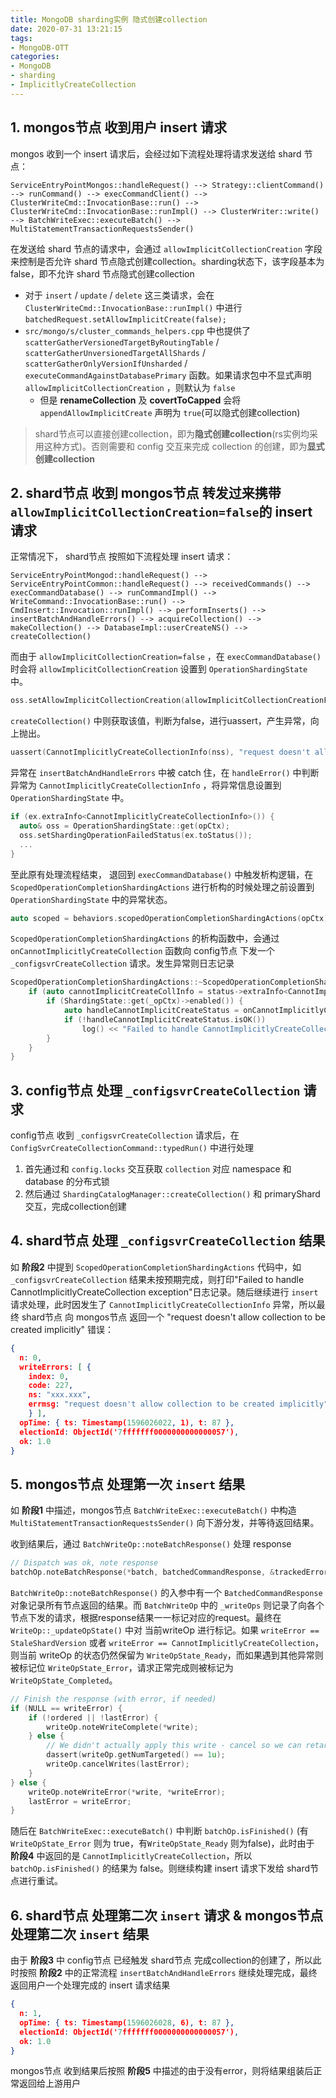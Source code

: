 ```yaml
---
title: MongoDB sharding实例 隐式创建collection
date: 2020-07-31 13:21:15
tags:
- MongoDB-OTT
categories:
- MongoDB
- sharding
- ImplicitlyCreateCollection
---
```


## 1. mongos节点 收到用户 insert 请求

mongos 收到一个 insert 请求后，会经过如下流程处理将请求发送给 shard 节点：

```
ServiceEntryPointMongos::handleRequest() --> Strategy::clientCommand() --> runCommand() --> execCommandClient() --> ClusterWriteCmd::InvocationBase::run() --> ClusterWriteCmd::InvocationBase::runImpl() --> ClusterWriter::write() --> BatchWriteExec::executeBatch() --> MultiStatementTransactionRequestsSender()
```

在发送给 shard 节点的请求中，会通过 `allowImplicitCollectionCreation` 字段来控制是否允许 shard 节点隐式创建collection。sharding状态下，该字段基本为 false，即不允许 shard 节点隐式创建collection

* 对于 `insert` / `update` / `delete` 这三类请求，会在 `ClusterWriteCmd::InvocationBase::runImpl()` 中进行 `batchedRequest.setAllowImplicitCreate(false);` 
* `src/mongo/s/cluster_commands_helpers.cpp` 中也提供了 `scatterGatherVersionedTargetByRoutingTable` / `scatterGatherUnversionedTargetAllShards` / `scatterGatherOnlyVersionIfUnsharded` / `executeCommandAgainstDatabasePrimary` 函数。如果请求包中不显式声明 `allowImplicitCollectionCreation` ，则默认为 `false` 
  * 但是 **renameCollection** 及 **covertToCapped** 会将 `appendAllowImplicitCreate` 声明为 `true`(可以隐式创建collection)

> shard节点可以直接创建collection，即为**隐式创建collection**(rs实例均采用这种方式)。否则需要和 config 交互来完成 collection 的创建，即为**显式创建collection**



## 2. shard节点 收到 mongos节点 转发过来携带 `allowImplicitCollectionCreation=false`的 insert 请求

正常情况下， shard节点 按照如下流程处理 insert 请求：

```
ServiceEntryPointMongod::handleRequest() --> ServiceEntryPointCommon::handleRequest() --> receivedCommands() --> execCommandDatabase() --> runCommandImpl() --> WriteCommand::InvocationBase::run() --> CmdInsert::Invocation::runImpl() --> performInserts() --> insertBatchAndHandleErrors() --> acquireCollection() --> makeCollection() --> DatabaseImpl::userCreateNS() --> createCollection()
```



而由于 `allowImplicitCollectionCreation=false` ，在 `execCommandDatabase()` 时会将 `allowImplicitCollectionCreation` 设置到 `OperationShardingState` 中。

```c++
oss.setAllowImplicitCollectionCreation(allowImplicitCollectionCreationField);
```



`createCollection()` 中则获取该值，判断为false，进行uassert，产生异常，向上抛出。

```c++
uassert(CannotImplicitlyCreateCollectionInfo(nss), "request doesn't allow collection to be created implicitly", OperationShardingState::get(opCtx).allowImplicitCollectionCreation());
```



异常在 `insertBatchAndHandleErrors` 中被 catch 住，在 `handleError()` 中判断异常为 `CannotImplicitlyCreateCollectionInfo` ，将异常信息设置到 `OperationShardingState` 中。

```c++
if (ex.extraInfo<CannotImplicitlyCreateCollectionInfo>()) {
  auto& oss = OperationShardingState::get(opCtx);
  oss.setShardingOperationFailedStatus(ex.toStatus());
  ...
}
```



至此原有处理流程结束， 退回到 `execCommandDatabase()` 中触发析构逻辑，在 `ScopedOperationCompletionShardingActions` 进行析构的时候处理之前设置到 `OperationShardingState` 中的异常状态。

```c++
auto scoped = behaviors.scopedOperationCompletionShardingActions(opCtx);
```



`ScopedOperationCompletionShardingActions` 的析构函数中，会通过 `onCannotImplicitlyCreateCollection` 函数向 config节点 下发一个 `_configsvrCreateCollection` 请求。发生异常则日志记录

```c++
ScopedOperationCompletionShardingActions::~ScopedOperationCompletionShardingActions() noexcept {
    if (auto cannotImplicitCreateCollInfo = status->extraInfo<CannotImplicitlyCreateCollectionInfo>()) {
        if (ShardingState::get(_opCtx)->enabled()) {
            auto handleCannotImplicitCreateStatus = onCannotImplicitlyCreateCollection(_opCtx, cannotImplicitCreateCollInfo->getNss());
            if (!handleCannotImplicitCreateStatus.isOK())
                log() << "Failed to handle CannotImplicitlyCreateCollection exception" << causedBy(redact(handleCannotImplicitCreateStatus));
        }
    }
}
```



## 3. config节点 处理 `_configsvrCreateCollection` 请求

config节点 收到 `_configsvrCreateCollection` 请求后，在 `ConfigSvrCreateCollectionCommand::typedRun()` 中进行处理

1. 首先通过和 `config.locks` 交互获取 `collection` 对应 namespace 和 database 的分布式锁
2. 然后通过 `ShardingCatalogManager::createCollection()` 和 primaryShard 交互，完成collection创建



## 4. shard节点 处理 `_configsvrCreateCollection` 结果

如 **阶段2** 中提到 `ScopedOperationCompletionShardingActions` 代码中，如 `_configsvrCreateCollection` 结果未按预期完成，则打印"Failed to handle CannotImplicitlyCreateCollection exception"日志记录。随后继续进行 `insert` 请求处理，此时因发生了 `CannotImplicitlyCreateCollectionInfo` 异常，所以最终 shard节点 向 mongos节点 返回一个 "request doesn't allow collection to be created implicitly" 错误：

```json
{ 
  n: 0,
  writeErrors: [ { 
    index: 0,
    code: 227,
    ns: "xxx.xxx",
    errmsg: "request doesn't allow collection to be created implicitly" 
    } ],
  opTime: { ts: Timestamp(1596026022, 1), t: 87 },
  electionId: ObjectId('7fffffff0000000000000057'),
  ok: 1.0
}
```



## 5. mongos节点 处理第一次 `insert` 结果

如 **阶段1** 中描述，mongos节点 `BatchWriteExec::executeBatch()` 中构造 `MultiStatementTransactionRequestsSender()` 向下游分发，并等待返回结果。

收到结果后，通过 `BatchWriteOp::noteBatchResponse()` 处理 response

```c++
// Dispatch was ok, note response
batchOp.noteBatchResponse(*batch, batchedCommandResponse, &trackedErrors);
```



`BatchWriteOp::noteBatchResponse()` 的入参中有一个 `BatchedCommandResponse` 对象记录所有节点返回的结果。而 `BatchWriteOp` 中的 `_writeOps` 则记录了向各个节点下发的请求，根据response结果一一标记对应的request。最终在 `WriteOp::_updateOpState()` 中对 当前writeOp 进行标记。如果 `writeError == StaleShardVersion` 或者 `writeError == CannotImplicitlyCreateCollection`，则当前 writeOp 的状态仍然保留为 `WriteOpState_Ready`，而如果遇到其他异常则被标记位 `WriteOpState_Error`，请求正常完成则被标记为 `WriteOpState_Completed`。

```c++
// Finish the response (with error, if needed)
if (NULL == writeError) {
    if (!ordered || !lastError) {
        writeOp.noteWriteComplete(*write);
    } else {
        // We didn't actually apply this write - cancel so we can retarget
        dassert(writeOp.getNumTargeted() == 1u);
        writeOp.cancelWrites(lastError);
    }
} else {
    writeOp.noteWriteError(*write, *writeError);
    lastError = writeError;
}
```



随后在 `BatchWriteExec::executeBatch()` 中判断 `batchOp.isFinished()` (有 `WriteOpState_Error` 则为 true，有`WriteOpState_Ready` 则为false)，此时由于 **阶段4** 中返回的是 `CannotImplicitlyCreateCollection`，所以 `batchOp.isFinished()` 的结果为 false。则继续构建 insert 请求下发给 shard节点进行重试。



## 6. shard节点 处理第二次 `insert` 请求 & mongos节点 处理第二次 `insert` 结果

由于 **阶段3** 中 config节点 已经触发 shard节点 完成collection的创建了，所以此时按照 **阶段2** 中的正常流程 `insertBatchAndHandleErrors` 继续处理完成，最终返回用户一个处理完成的 insert 请求结果

```json
{ 
  n: 1,
  opTime: { ts: Timestamp(1596026028, 6), t: 87 },
  electionId: ObjectId('7fffffff0000000000000057'),
  ok: 1.0
}
```



mongos节点 收到结果后按照 **阶段5** 中描述的由于没有error，则将结果组装后正常返回给上游用户

